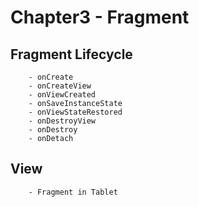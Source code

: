 # Chapter3 - Fragment

## Fragment Lifecycle
```
    - onCreate
    - onCreateView
    - onViewCreated
    - onSaveInstanceState
    - onViewStateRestored
    - onDestroyView
    - onDestroy
    - onDetach
```

## View
```
    - Fragment in Tablet
```